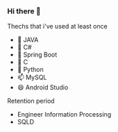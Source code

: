 ### Hi there 👋

Thechs that i've used at least once
- 🔭 JAVA
- 🌱 C#
- 👯 Spring Boot
- 🤔 C
- 💬 Python
- 📫 MySQL
- 😄 Android Studio

Retention period
- Engineer Information Processing
- SQLD
